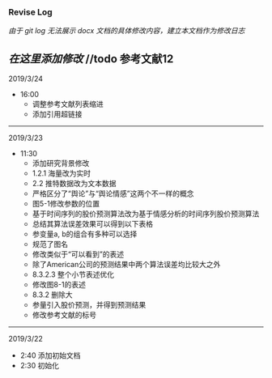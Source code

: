 ﻿### Revise Log
*由于 git log 无法展示 docx 文档的具体修改内容，建立本文档作为修改日志*

*在这里添加修改*
//todo 参考文献12
---
2019/3/24
+ 16:00
	- 调整参考文献列表缩进
	- 添加引用超链接

---
2019/3/23
+ 11:30 
	- 添加研究背景修改
	- 1.2.1 海量改为实时
	- 2.2 推特数据改为文本数据
	- 严格区分了“舆论”与“舆论情感”这两个不一样的概念
	- 图5-1修改参数的位置
	- 基于时间序列的股价预测算法改为基于情感分析的时间序列股价预测算法
	- 总结其算法误差效果可以得到以下表格
	- 参变量a, b的组合有多种可以选择
	- 规范了图名
	- 修改类似于“可以看到”的表述
	- 除了American公司的预测结果中两个算法误差均比较大之外
	- 8.3.2.3 整个小节表述优化
	- 修改图8-1的表述
	- 8.3.2 删除大
	- 参量引入股价预测，并得到预测结果
	- 修改参考文献的标号
---
2019/3/22 

+ 2:40 添加初始文档
+ 2:30 初始化

